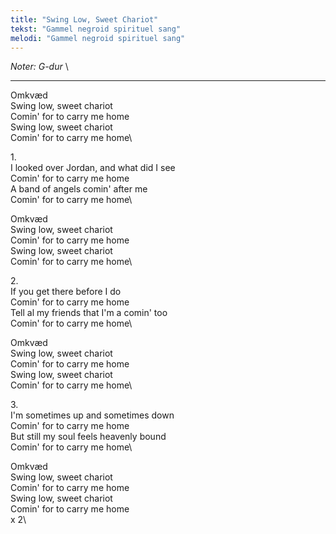 ```yaml
---
title: "Swing Low, Sweet Chariot"
tekst: "Gammel negroid spirituel sang"
melodi: "Gammel negroid spirituel sang"
---
```

*Noter: G-dur* \

***

Omkvæd\
Swing low, sweet chariot\
Comin' for to carry me home\
Swing low, sweet chariot\
Comin' for to carry me home\

1\.\
I looked over Jordan, and what did I see\
Comin' for to carry me home\
A band of angels comin' after me\
Comin' for to carry me home\

Omkvæd\
Swing low, sweet chariot\
Comin' for to carry me home\
Swing low, sweet chariot\
Comin' for to carry me home\

2\.\
If you get there before I do\
Comin' for to carry me home\
Tell al my friends that I'm a comin' too\
Comin' for to carry me home\

Omkvæd\
Swing low, sweet chariot\
Comin' for to carry me home\
Swing low, sweet chariot\
Comin' for to carry me home\

3\.\
I'm sometimes up and sometimes down\
Comin' for to carry me home\
But still my soul feels heavenly bound\
Comin' for to carry me home\

Omkvæd\
Swing low, sweet chariot\
Comin' for to carry me home\
Swing low, sweet chariot\
Comin' for to carry me home\
x 2\
